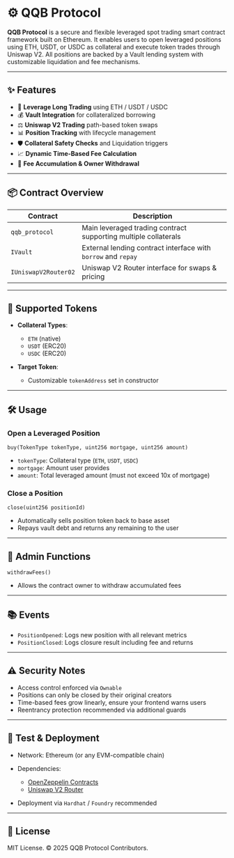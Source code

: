
# ⚙️ QQB Protocol

**QQB Protocol** is a secure and flexible leveraged spot trading smart contract framework built on Ethereum. It enables users to open leveraged positions using ETH, USDT, or USDC as collateral and execute token trades through Uniswap V2. All positions are backed by a Vault lending system with customizable liquidation and fee mechanisms.

---

## ✨ Features

- 🔁 **Leverage Long Trading** using ETH / USDT / USDC
- 💰 **Vault Integration** for collateralized borrowing
- ⚖️ **Uniswap V2 Trading** path-based token swaps
- 📊 **Position Tracking** with lifecycle management
- 🛡️ **Collateral Safety Checks** and Liquidation triggers
- 📈 **Dynamic Time-Based Fee Calculation**
- 🧾 **Fee Accumulation & Owner Withdrawal**

---

## 📦 Contract Overview

| Contract        | Description                                                  |
|----------------|--------------------------------------------------------------|
| `qqb_protocol` | Main leveraged trading contract supporting multiple collaterals |
| `IVault`       | External lending contract interface with `borrow` and `repay` |
| `IUniswapV2Router02` | Uniswap V2 Router interface for swaps & pricing       |

---

## 🧩 Supported Tokens

- **Collateral Types**:  
  - `ETH` (native)
  - `USDT` (ERC20)
  - `USDC` (ERC20)

- **Target Token**:  
  - Customizable `tokenAddress` set in constructor

---

## 🛠️ Usage

### Open a Leveraged Position

```solidity
buy(TokenType tokenType, uint256 mortgage, uint256 amount)
````

* `tokenType`: Collateral type (`ETH`, `USDT`, `USDC`)
* `mortgage`: Amount user provides
* `amount`: Total leveraged amount (must not exceed 10x of mortgage)

### Close a Position

```solidity
close(uint256 positionId)
```

* Automatically sells position token back to base asset
* Repays vault debt and returns any remaining to the user

---

## 🔐 Admin Functions

```solidity
withdrawFees()
```

* Allows the contract owner to withdraw accumulated fees

---

## 📚 Events

* `PositionOpened`: Logs new position with all relevant metrics
* `PositionClosed`: Logs closure result including fee and returns

---

## ⚠️ Security Notes

* Access control enforced via `Ownable`
* Positions can only be closed by their original creators
* Time-based fees grow linearly, ensure your frontend warns users
* Reentrancy protection recommended via additional guards

---

## 🧪 Test & Deployment

* Network: Ethereum (or any EVM-compatible chain)
* Dependencies:

  * [OpenZeppelin Contracts](https://github.com/OpenZeppelin/openzeppelin-contracts)
  * [Uniswap V2 Router](https://docs.uniswap.org/)
* Deployment via `Hardhat` / `Foundry` recommended

---

## 📄 License

MIT License.
© 2025 QQB Protocol Contributors.